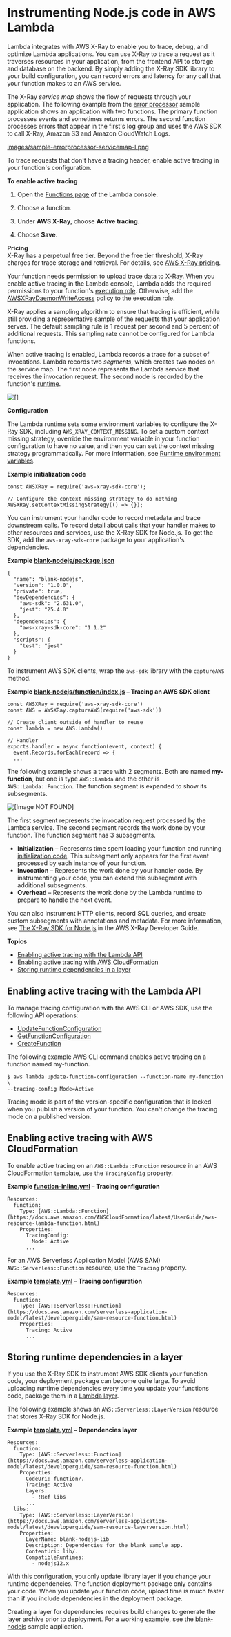 # Instrumenting Node\.js code in AWS Lambda<a name="nodejs-tracing"></a>

Lambda integrates with AWS X\-Ray to enable you to trace, debug, and optimize Lambda applications\. You can use X\-Ray to trace a request as it traverses resources in your application, from the frontend API to storage and database on the backend\. By simply adding the X\-Ray SDK library to your build configuration, you can record errors and latency for any call that your function makes to an AWS service\.

The X\-Ray *service map* shows the flow of requests through your application\. The following example from the [error processor](samples-errorprocessor.md) sample application shows an application with two functions\. The primary function processes events and sometimes returns errors\. The second function processes errors that appear in the first's log group and uses the AWS SDK to call X\-Ray, Amazon S3 and Amazon CloudWatch Logs\.

[images/sample-errorprocessor-servicemap-l.png](images/sample-errorprocessor-servicemap-l.png)

To trace requests that don't have a tracing header, enable active tracing in your function's configuration\.

**To enable active tracing**

1. Open the [Functions page](https://console.aws.amazon.com/lambda/home#/functions) of the Lambda console\.

1. Choose a function\.

1. Under **AWS X\-Ray**, choose **Active tracing**\.

1. Choose **Save**\.

**Pricing**  
X\-Ray has a perpetual free tier\. Beyond the free tier threshold, X\-Ray charges for trace storage and retrieval\. For details, see [AWS X\-Ray pricing](https://aws.amazon.com/xray/pricing/)\.

Your function needs permission to upload trace data to X\-Ray\. When you enable active tracing in the Lambda console, Lambda adds the required permissions to your function's [execution role](lambda-intro-execution-role.md)\. Otherwise, add the [AWSXRayDaemonWriteAccess](https://console.aws.amazon.com/iam/home#/policies/arn:aws:iam::aws:policy/AWSXRayDaemonWriteAccess) policy to the execution role\.

X\-Ray applies a sampling algorithm to ensure that tracing is efficient, while still providing a representative sample of the requests that your application serves\. The default sampling rule is 1 request per second and 5 percent of additional requests\. This sampling rate cannot be configured for Lambda functions\.

When active tracing is enabled, Lambda records a trace for a subset of invocations\. Lambda records two *segments*, which creates two nodes on the service map\. The first node represents the Lambda service that receives the invocation request\. The second node is recorded by the function's [runtime](gettingstarted-concepts.md#gettingstarted-concepts-runtimes)\.

![\[\]](http://docs.aws.amazon.com/lambda/latest/dg/images/xray-servicemap-function.png)

**Configuration**

 The Lambda runtime sets some environment variables to configure the X\-Ray SDK, including `AWS_XRAY_CONTEXT_MISSING`\. To set a custom context missing strategy, override the environment variable in your function configuration to have no value, and then you can set the context missing strategy programmatically\. For more information, see [Runtime environment variables](configuration-envvars.md#configuration-envvars-runtime)\.

**Example initialization code**  

```
const AWSXRay = require('aws-xray-sdk-core');

// Configure the context missing strategy to do nothing
AWSXRay.setContextMissingStrategy(() => {});
```

You can instrument your handler code to record metadata and trace downstream calls\. To record detail about calls that your handler makes to other resources and services, use the X\-Ray SDK for Node\.js\. To get the SDK, add the `aws-xray-sdk-core` package to your application's dependencies\.

**Example [blank\-nodejs/package\.json](https://github.com/awsdocs/aws-lambda-developer-guide/blob/master/sample-apps/blank-nodejs/package.json)**  

```
{
  "name": "blank-nodejs",
  "version": "1.0.0",
  "private": true,
  "devDependencies": {
    "aws-sdk": "2.631.0",
    "jest": "25.4.0"
  },
  "dependencies": {
    "aws-xray-sdk-core": "1.1.2"
  },
  "scripts": {
    "test": "jest"
  }
}
```

To instrument AWS SDK clients, wrap the `aws-sdk` library with the `captureAWS` method\.

**Example [blank\-nodejs/function/index\.js](https://github.com/awsdocs/aws-lambda-developer-guide/blob/master/sample-apps/blank-nodejs/function/index.js) – Tracing an AWS SDK client**  

```
const AWSXRay = require('aws-xray-sdk-core')
const AWS = AWSXRay.captureAWS(require('aws-sdk'))

// Create client outside of handler to reuse
const lambda = new AWS.Lambda()

// Handler
exports.handler = async function(event, context) {
  event.Records.forEach(record => {
  ...
```

The following example shows a trace with 2 segments\. Both are named **my\-function**, but one is type `AWS::Lambda` and the other is `AWS::Lambda::Function`\. The function segment is expanded to show its subsegments\.

![\[Image NOT FOUND\]](http://docs.aws.amazon.com/lambda/latest/dg/images/nodejs-xray-timeline.png)

The first segment represents the invocation request processed by the Lambda service\. The second segment records the work done by your function\. The function segment has 3 subsegments\.
+ **Initialization** – Represents time spent loading your function and running [initialization code](gettingstarted-features.md#gettingstarted-features-programmingmodel)\. This subsegment only appears for the first event processed by each instance of your function\.
+ **Invocation** – Represents the work done by your handler code\. By instrumenting your code, you can extend this subsegment with additional subsegments\.
+ **Overhead** – Represents the work done by the Lambda runtime to prepare to handle the next event\.

You can also instrument HTTP clients, record SQL queries, and create custom subsegments with annotations and metadata\. For more information, see [The X\-Ray SDK for Node\.js](https://docs.aws.amazon.com/xray/latest/devguide/xray-sdk-nodejs.html) in the AWS X\-Ray Developer Guide\.

**Topics**
+ [Enabling active tracing with the Lambda API](#nodejs-tracing-api)
+ [Enabling active tracing with AWS CloudFormation](#nodejs-tracing-cloudformation)
+ [Storing runtime dependencies in a layer](#nodejs-tracing-layers)

## Enabling active tracing with the Lambda API<a name="nodejs-tracing-api"></a>

To manage tracing configuration with the AWS CLI or AWS SDK, use the following API operations:
+ [UpdateFunctionConfiguration](API_UpdateFunctionConfiguration.md)
+ [GetFunctionConfiguration](API_GetFunctionConfiguration.md)
+ [CreateFunction](API_CreateFunction.md)

The following example AWS CLI command enables active tracing on a function named my\-function\.

```
$ aws lambda update-function-configuration --function-name my-function \
--tracing-config Mode=Active
```

Tracing mode is part of the version\-specific configuration that is locked when you publish a version of your function\. You can't change the tracing mode on a published version\.

## Enabling active tracing with AWS CloudFormation<a name="nodejs-tracing-cloudformation"></a>

To enable active tracing on an `AWS::Lambda::Function` resource in an AWS CloudFormation template, use the `TracingConfig` property\.

**Example [function\-inline\.yml](https://github.com/awsdocs/aws-lambda-developer-guide/blob/master/templates/function-inline.yml) – Tracing configuration**  

```
Resources:
  function:
    Type: [AWS::Lambda::Function](https://docs.aws.amazon.com/AWSCloudFormation/latest/UserGuide/aws-resource-lambda-function.html)
    Properties:
      TracingConfig: 
        Mode: Active
      ...
```

For an AWS Serverless Application Model \(AWS SAM\) `AWS::Serverless::Function` resource, use the `Tracing` property\.

**Example [template\.yml](https://github.com/awsdocs/aws-lambda-developer-guide/blob/master/sample-apps/blank-nodejs/template.yml) – Tracing configuration**  

```
Resources:
  function:
    Type: [AWS::Serverless::Function](https://docs.aws.amazon.com/serverless-application-model/latest/developerguide/sam-resource-function.html)
    Properties:
      Tracing: Active
      ...
```

## Storing runtime dependencies in a layer<a name="nodejs-tracing-layers"></a>

If you use the X\-Ray SDK to instrument AWS SDK clients your function code, your deployment package can become quite large\. To avoid uploading runtime dependencies every time you update your functions code, package them in a [Lambda layer](configuration-layers.md)\.

The following example shows an `AWS::Serverless::LayerVersion` resource that stores X\-Ray SDK for Node\.js\.

**Example [template\.yml](https://github.com/awsdocs/aws-lambda-developer-guide/blob/master/sample-apps/blank-nodejs/template.yml) – Dependencies layer**  

```
Resources:
  function:
    Type: [AWS::Serverless::Function](https://docs.aws.amazon.com/serverless-application-model/latest/developerguide/sam-resource-function.html)
    Properties:
      CodeUri: function/.
      Tracing: Active
      Layers:
        - !Ref libs
      ...
  libs:
    Type: [AWS::Serverless::LayerVersion](https://docs.aws.amazon.com/serverless-application-model/latest/developerguide/sam-resource-layerversion.html)
    Properties:
      LayerName: blank-nodejs-lib
      Description: Dependencies for the blank sample app.
      ContentUri: lib/.
      CompatibleRuntimes:
        - nodejs12.x
```

With this configuration, you only update library layer if you change your runtime dependencies\. The function deployment package only contains your code\. When you update your function code, upload time is much faster than if you include dependencies in the deployment package\.

Creating a layer for dependencies requires build changes to generate the layer archive prior to deployment\. For a working example, see the [blank\-nodejs](https://github.com/awsdocs/aws-lambda-developer-guide/tree/master/sample-apps/blank-nodejs) sample application\.
